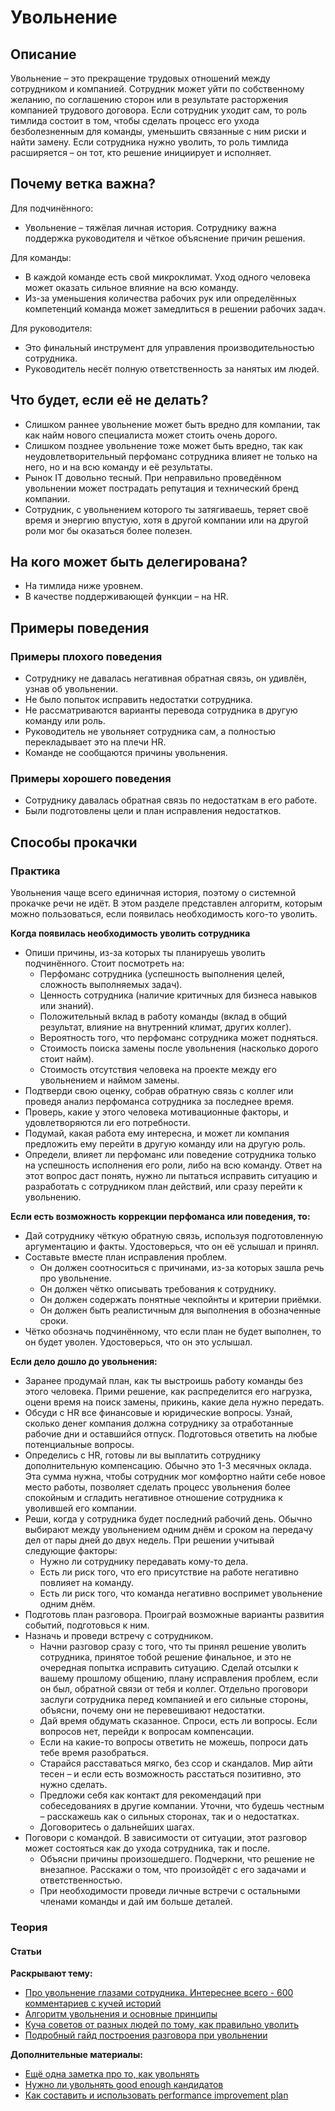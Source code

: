 # Увольнение
## Описание
Увольнение – это прекращение трудовых отношений между сотрудником и компанией. Сотрудник может уйти по собственному желанию, по соглашению сторон или в результате расторжения компанией трудового договора. Если сотрудник уходит сам, то роль тимлида состоит в том, чтобы сделать процесс его ухода безболезненным для команды, уменьшить связанные с ним риски и найти замену. Если сотрудника нужно уволить, то роль тимлида расширяется – он тот, кто решение инициирует и исполняет.

## Почему ветка важна?
Для подчинённого:
- Увольнение – тяжёлая личная история. Сотруднику важна поддержка руководителя и чёткое объяснение причин решения.

Для команды:
- В каждой команде есть свой микроклимат. Уход одного человека может оказать сильное влияние на всю команду.
- Из-за уменьшения количества рабочих рук или определённых компетенций команда может замедлиться в решении рабочих задач.

Для руководителя:
- Это финальный инструмент для управления производительностью сотрудника.
- Руководитель несёт полную ответственность за нанятых им людей.

## Что будет, если её не делать?
- Слишком раннее увольнение может быть вредно для компании, так как найм нового специалиста может стоить очень дорого.
- Слишком позднее увольнение тоже может быть вредно, так как неудовлетворительный перфоманс сотрудника влияет не только на него, но и на всю команду и её результаты.
-  Рынок IT довольно тесный. При неправильно проведённом увольнении может пострадать репутация и технический бренд компании.
- Сотрудник, с увольнением которого ты затягиваешь, теряет своё время и энергию впустую, хотя в другой компании или на другой роли мог бы оказаться более полезен.

## На кого может быть делегирована?
- На тимлида ниже уровнем.
- В качестве поддерживающей функции – на HR.

## Примеры поведения
### Примеры плохого поведения
- Сотруднику не давалась негативная обратная связь, он удивлён, узнав об увольнении.
- Не было попыток исправить недостатки сотрудника.
- Не рассматриваются варианты перевода сотрудника в другую команду или роль.
- Руководитель не увольняет сотрудника сам, а полностью перекладывает это на плечи HR.
- Команде не сообщаются причины увольнения.

### Примеры хорошего поведения
- Сотруднику давалась обратная связь по недостаткам в его работе.
- Были подготовлены цели и план исправления недостатков.

## Способы прокачки
### Практика
Увольнения чаще всего единичная история, поэтому о системной прокачке речи не идёт. В этом разделе представлен алгоритм, которым можно пользоваться, если появилась необходимость кого-то уволить.

**Когда появилась необходимость уволить сотрудника**
- Опиши причины, из-за которых ты планируешь уволить подчинённого. Стоит посмотреть на:
    - Перфоманс сотрудника (успешность выполнения целей, сложность выполняемых задач).
    - Ценность сотрудника (наличие критичных для бизнеса навыков или знаний).
    - Положительный вклад в работу команды (вклад в общий результат, влияние на внутренний климат, других коллег).
    - Вероятность того, что перфоманс сотрудника может подняться.
    - Стоимость поиска замены после увольнения (насколько дорого стоит найм).
    - Стоимость отсутствия человека на проекте между его увольнением и наймом замены.
- Подтверди свою оценку, собрав обратную связь с коллег или проведя анализ перфоманса сотрудника за последнее время.
- Проверь, какие у этого человека мотивационные факторы, и удовлетворяются ли его потребности.
- Подумай, какая работа ему интересна, и может ли компания предложить ему перейти в другую команду или на другую роль.
- Определи, влияет ли перфоманс или поведение сотрудника только на успешность исполнения его роли, либо на всю команду. Ответ на этот вопрос даст понять, нужно ли пытаться исправить ситуацию и разработать с сотрудником план действий, или сразу перейти к увольнению.

**Если есть возможность коррекции перфоманса или поведения, то:**
- Дай сотруднику чёткую обратную связь, используя подготовленную аргументацию и факты. Удостоверься, что он её услышал и принял.
- Составьте вместе план исправления проблем.
    - Он должен соотноситься с причинами, из-за которых зашла речь про увольнение.
    - Он должен чётко описывать требования к сотруднику.
    - Он должен содержать понятные чекпойнты и критерии приёмки.
    - Он должен быть реалистичным для выполнения в обозначенные сроки.
- Чётко обозначь подчинённому, что если план не будет выполнен, то он будет уволен. Удостоверься, что он это услышал.

**Если дело дошло до увольнения:**
- Заранее продумай план, как ты выстроишь работу команды без этого человека. Прими решение, как распределится его нагрузка, оцени время на поиск замены, прикинь, какие дела нужно передать.
- Обсуди с HR все финансовые и юридические вопросы. Узнай, сколько денег компания должна сотруднику за отработанные рабочие дни и оставшийся отпуск. Подготовься ответить на любые потенциальные вопросы.
- Определись с HR, готовы ли вы выплатить сотруднику дополнительную компенсацию. Обычно это 1-3 месячных оклада. Эта сумма нужна, чтобы сотрудник мог комфортно найти себе новое место работы, позволяет сделать процесс увольнения более спокойным и сгладить негативное отношение сотрудника к уволившей его компании.
- Реши, когда у сотрудника будет последний рабочий день. Обычно выбирают между увольнением одним днём и сроком на передачу дел от пары дней до двух недель. При решении учитывай следующие факторы:
    - Нужно ли сотруднику передавать кому-то дела.
    - Есть ли риск того, что его присутствие на работе негативно повлияет на команду.
    - Есть ли риск того, что команда негативно воспримет увольнение одним днём.
- Подготовь план разговора. Проиграй возможные варианты развития событий, подготовься к ним.
- Назначь и проведи встречу с сотрудником.
    - Начни разговор сразу с того, что ты принял решение уволить сотрудника, принятое тобой решение финальное, и это не очередная попытка исправить ситуацию. Сделай отсылки к вашему прошлому общению, плану исправления проблем, если он был, обратной связи от тебя и коллег. Отдельно проговори заслуги сотрудника перед компанией и его сильные стороны, объясни, почему они не перевешивают недостатки.
    - Дай время обдумать сказанное. Спроси, есть ли вопросы. Если вопросов нет, перейди к вопросам компенсации.
    - Если на какие-то вопросы ответить не можешь, попроси дать тебе время разобраться.
    - Старайся расставаться мягко, без ссор и скандалов. Мир айти тесен – и если есть возможность расстаться позитивно, это нужно сделать.
    - Предложи себя как контакт для рекомендаций при собеседованиях в другие компании. Уточни, что будешь честным – расскажешь как о сильных сторонах, так и о недостатках.
    - Договоритесь о дальнейших шагах.
- Поговори с командой. В зависимости от ситуации, этот разговор может состояться как до ухода сотрудника, так и после.
    - Объясни причины произошедшего. Подчеркни, что решение не внезапное. Расскажи о том, что произойдёт с его задачами и ответственностью.
    - При необходимости проведи личные встречи с остальными членами команды и дай им больше деталей.

### Теория
#### Статьи
**Раскрывают тему:**
- [Про увольнение глазами сотрудника. Интереснее всего - 600 комментариев с кучей историй](https://habr.com/ru/post/428840/)
- [Алгоритм увольнения и основные принципы](https://hbr.org/2016/02/the-right-way-to-fire-someone)
- [Куча советов от разных людей по тому, как правильно уволить](https://www.quora.com/How-do-you-fire-an-employee-that-just-isnt-good-enough)
- [Подробный гайд построения разговора при увольнении](https://hiring.monster.com/employer-resources/workforce-management/leadership-management-skills/employee-termination-tips/)

**Дополнительные материалы:**
- [Ещё одна заметка про то, как увольнять](https://boss.blogs.nytimes.com/2014/08/07/letting-someone-go-with-dignity/)
- [Нужно ли увольнять good enough кандидатов](https://hbr.org/2015/05/when-should-you-fire-a-good-enough-employee)
- [Как составить и использовать performance improvement plan](https://mfbt.ca/how-i-talk-to-leaders-about-firing-people-8149dfcb035b)
